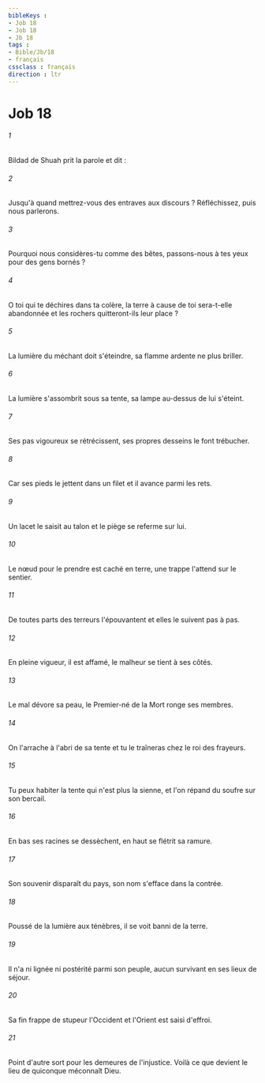 ```yaml
---
bibleKeys : 
- Job 18
- Job 18
- Jb 18
tags : 
- Bible/Jb/18
- français
cssclass : français
direction : ltr
---
```


# Job 18

###### 1
Bildad de Shuah prit la parole et dit : 
###### 2
Jusqu'à quand mettrez-vous des entraves aux discours ? Réfléchissez, puis nous parlerons. 
###### 3
Pourquoi nous considères-tu comme des bêtes, passons-nous à tes yeux pour des gens bornés ? 
###### 4
O toi qui te déchires dans ta colère, la terre à cause de toi sera-t-elle abandonnée et les rochers quitteront-ils leur place ? 
###### 5
La lumière du méchant doit s'éteindre, sa flamme ardente ne plus briller. 
###### 6
La lumière s'assombrit sous sa tente, sa lampe au-dessus de lui s'éteint. 
###### 7
Ses pas vigoureux se rétrécissent, ses propres desseins le font trébucher. 
###### 8
Car ses pieds le jettent dans un filet et il avance parmi les rets. 
###### 9
Un lacet le saisit au talon et le piège se referme sur lui. 
###### 10
Le nœud pour le prendre est caché en terre, une trappe l'attend sur le sentier. 
###### 11
De toutes parts des terreurs l'épouvantent et elles le suivent pas à pas. 
###### 12
En pleine vigueur, il est affamé, le malheur se tient à ses côtés. 
###### 13
Le mal dévore sa peau, le Premier-né de la Mort ronge ses membres. 
###### 14
On l'arrache à l'abri de sa tente et tu le traîneras chez le roi des frayeurs. 
###### 15
Tu peux habiter la tente qui n'est plus la sienne, et l'on répand du soufre sur son bercail. 
###### 16
En bas ses racines se dessèchent, en haut se flétrit sa ramure. 
###### 17
Son souvenir disparaît du pays, son nom s'efface dans la contrée. 
###### 18
Poussé de la lumière aux ténèbres, il se voit banni de la terre. 
###### 19
Il n'a ni lignée ni postérité parmi son peuple, aucun survivant en ses lieux de séjour. 
###### 20
Sa fin frappe de stupeur l'Occident et l'Orient est saisi d'effroi. 
###### 21
Point d'autre sort pour les demeures de l'injustice. Voilà ce que devient le lieu de quiconque méconnaît Dieu. 
